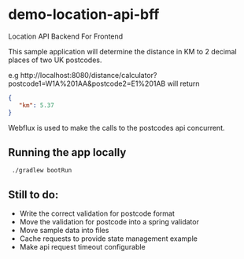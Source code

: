 # demo-location-api-bff
Location API Backend For Frontend

This sample application will determine the distance in KM to 2 decimal places of two UK postcodes.

e.g http://localhost:8080/distance/calculator?postcode1=W1A%201AA&postcode2=E1%201AB
will return

```json
{
   "km": 5.37
}
```

Webflux is used to make the calls to the postcodes api concurrent.

## Running the app locally

```
 ./gradlew bootRun
```

## Still to do:

* Write the correct validation for postcode format
* Move the validation for postcode into a spring validator
* Move sample data into files
* Cache requests to provide state management example 
* Make api request timeout configurable